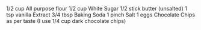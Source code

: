 1/2 cup All purpose flour
1/2 cup White Sugar
1/2 stick butter (unsalted)
1 tsp vanilla Extract
3/4 tbsp Baking Soda
1 pinch Salt
1 eggs
Chocolate Chips as per taste (I use 1/4 cup dark chocolate chips)
